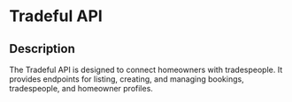 # Tradeful API

## Description

The Tradeful API is designed to connect homeowners with tradespeople. It provides endpoints for listing, creating, and managing bookings, tradespeople, and homeowner profiles.
